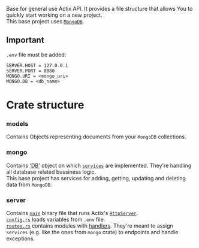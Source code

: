 Base for general use Actix API. It provides a file structure that allows You to quickly start working on a new project.  
This base project uses [`MongoDB`](https://www.mongodb.com/).

## Important
`.env` file must be added:
```
SERVER.HOST = 127.0.0.1
SERVER.PORT = 8080
MONGO.URI = <mongo_uri>
MONGO.DB = <db_name>
```

# Crate structure

### models
Contains Objects representing documents from your `MongoDB` collections.  

### mongo
Contains ['DB'](mongo/src/lib.rs) object on which [`services`](mongo/src/services.rs) are implemented. They're handling all database related bussiness logic.  
This base project has services for adding, getting, updating and deleting data from `MongoDB`.

### server
Contains [`main`](server/src/main.rs) binary file that runs Actix's [`HttpServer`](https://actix.rs/docs/server/).  
[`config.rs`](server/src/config.rs) loads variables from `.env` file.  
[`routes.rs`](server/src/routes.rs) contains modules with [handlers](https://actix.rs/docs/handlers/). They're meant to assign `services` (e.g. like the ones from `mongo` crate) to endpoints and handle exceptions.
